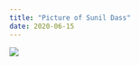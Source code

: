 ```yaml
---
title: "Picture of Sunil Dass"
date: 2020-06-15
---
```

<img src="{{site.baseurl}}/assets/img/gorser.jpg">
